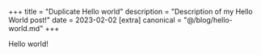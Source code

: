 +++
title = "Duplicate Hello world"
description = "Description of my Hello World post!"
date = 2023-02-02
[extra]
canonical = "@/blog/hello-world.md"
+++

Hello world!
